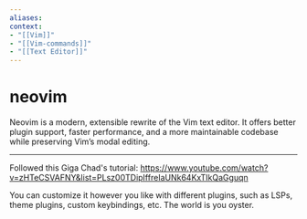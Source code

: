 ```yaml
---
aliases:
context:
- "[[Vim]]"
- "[[Vim-commands]]"
- "[[Text Editor]]"
---
```


# neovim

Neovim is a modern, extensible rewrite of the Vim text editor. It offers better plugin support, faster performance, and a more maintainable codebase while preserving Vim’s modal editing.

---
Followed this Giga Chad's tutorial:
https://www.youtube.com/watch?v=zHTeCSVAFNY&list=PLsz00TDipIffreIaUNk64KxTIkQaGguqn

You can customize it however you like with different plugins, such as LSPs, theme plugins, custom keybindings, etc. The world is you oyster.